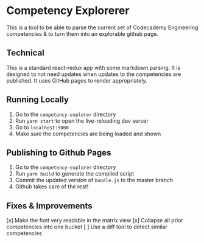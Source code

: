 # Competency Explorerer

This is a tool to be able to parse the current set of Codecademy Engineering competencies & to turn them into an explorable github page.

## Technical

This is a standard react-redux app with some markdown parsing. It is designed to not need updates when updates to the competencies are published. It uses GitHub pages to render appropriately.

## Running Locally

1. Go to the `competency-explorer` directory
2. Run `yarn start` to open the live-reloading dev server
3. Go to `localhost:5000`
4. Make sure the competencies are being loaded and shown

## Publishing to Github Pages

1. Go to the `competency-explorer` directory
2. Run `yarn build` to generate the compiled script
3. Commit the updated version of `bundle.js` to the master branch
4. Github takes care of the rest!

## Fixes & Improvements

[x] Make the font very readable in the matrix view
[x] Collapse all prior competencies into one bucket
[ ] Use a diff tool to detect similar competencies
